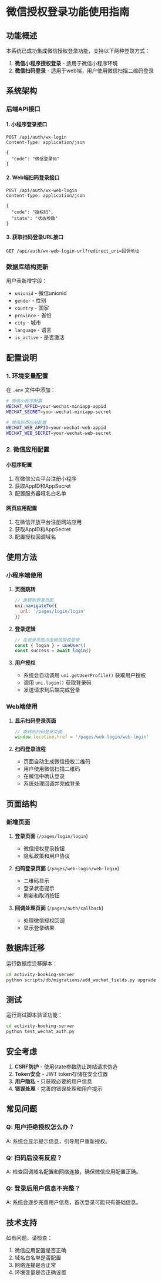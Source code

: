 # 微信授权登录功能使用指南

## 功能概述

本系统已成功集成微信授权登录功能，支持以下两种登录方式：

1. **微信小程序授权登录** - 适用于微信小程序环境
2. **微信扫码登录** - 适用于web端，用户使用微信扫描二维码登录

## 系统架构

### 后端API接口

#### 1. 小程序登录接口
```
POST /api/auth/wx-login
Content-Type: application/json

{
  "code": "微信登录码"
}
```

#### 2. Web端扫码登录接口
```
POST /api/auth/wx-web-login
Content-Type: application/json

{
  "code": "授权码",
  "state": "状态参数"
}
```

#### 3. 获取扫码登录URL接口
```
GET /api/auth/wx-web-login-url?redirect_uri=回调地址
```

### 数据库结构更新

用户表新增字段：
- `unionid` - 微信unionid
- `gender` - 性别
- `country` - 国家
- `province` - 省份
- `city` - 城市
- `language` - 语言
- `is_active` - 是否激活

## 配置说明

### 1. 环境变量配置

在 `.env` 文件中添加：

```bash
# 微信小程序配置
WECHAT_APPID=your-wechat-miniapp-appid
WECHAT_SECRET=your-wechat-miniapp-secret

# 微信网页应用配置
WECHAT_WEB_APPID=your-wechat-web-appid
WECHAT_WEB_SECRET=your-wechat-web-secret
```

### 2. 微信应用配置

#### 小程序配置
1. 在微信公众平台注册小程序
2. 获取AppID和AppSecret
3. 配置服务器域名白名单

#### 网页应用配置
1. 在微信开放平台注册网站应用
2. 获取AppID和AppSecret
3. 配置授权回调域名

## 使用方法

### 小程序端使用

1. **页面跳转**
   ```javascript
   // 跳转到登录页面
   uni.navigateTo({
     url: '/pages/login/login'
   })
   ```

2. **登录逻辑**
   ```javascript
   // 在登录页面点击微信授权登录
   const { login } = useUser()
   const success = await login()
   ```

3. **用户授权**
   - 系统会自动调用 `uni.getUserProfile()` 获取用户授权
   - 调用 `uni.login()` 获取登录码
   - 发送请求到后端完成登录

### Web端使用

1. **显示扫码登录页面**
   ```javascript
   // 跳转到扫码登录页面
   window.location.href = '/pages/web-login/web-login'
   ```

2. **扫码登录流程**
   - 页面自动生成微信授权二维码
   - 用户使用微信扫描二维码
   - 在微信中确认登录
   - 系统处理回调并完成登录

## 页面结构

### 新增页面

1. **登录页面** (`/pages/login/login`)
   - 微信授权登录按钮
   - 隐私政策和用户协议

2. **扫码登录页面** (`/pages/web-login/web-login`)
   - 二维码显示
   - 登录状态提示
   - 刷新和取消按钮

3. **回调处理页面** (`/pages/auth/callback`)
   - 处理微信授权回调
   - 显示登录结果

## 数据库迁移

运行数据库迁移脚本：

```bash
cd activity-booking-server
python scripts/db/migrations/add_wechat_fields.py upgrade
```

## 测试

运行测试脚本验证功能：

```bash
cd activity-booking-server
python test_wechat_auth.py
```

## 安全考虑

1. **CSRF防护** - 使用state参数防止跨站请求伪造
2. **Token安全** - JWT token存储在安全位置
3. **用户隐私** - 只获取必要的用户信息
4. **错误处理** - 完善的错误处理和用户提示

## 常见问题

### Q: 用户拒绝授权怎么办？
A: 系统会显示提示信息，引导用户重新授权。

### Q: 扫码后没有反应？
A: 检查回调域名配置和网络连接，确保微信应用配置正确。

### Q: 登录后用户信息不完整？
A: 系统会逐步完善用户信息，首次登录可能只有基础信息。

## 技术支持

如有问题，请检查：
1. 微信应用配置是否正确
2. 域名白名单是否配置
3. 网络连接是否正常
4. 环境变量是否正确设置
